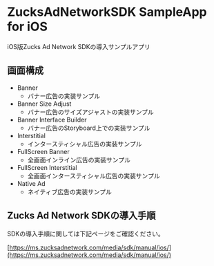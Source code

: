 # ZucksAdNetworkSDK SampleApp for iOS

iOS版Zucks Ad Network SDKの導入サンプルアプリ

## 画面構成

- Banner
    - バナー広告の実装サンプル
- Banner Size Adjust
    - バナー広告のサイズアジャストの実装サンプル
- Banner Interface Builder
    - バナー広告のStoryboard上での実装サンプル
- Interstitial
    - インタースティシャル広告の実装サンプル
- FullScreen Banner
    - 全画面インライン広告の実装サンプル
- FullScreen Interstitial
    - 全画面インタースティシャル広告の実装サンプル
- Native Ad
    - ネイティブ広告の実装サンプル

## Zucks Ad Network SDKの導入手順

SDKの導入手順に関しては下記ページをご確認ください。

[https://ms.zucksadnetwork.com/media/sdk/manual/ios/](https://ms.zucksadnetwork.com/media/sdk/manual/ios/)
